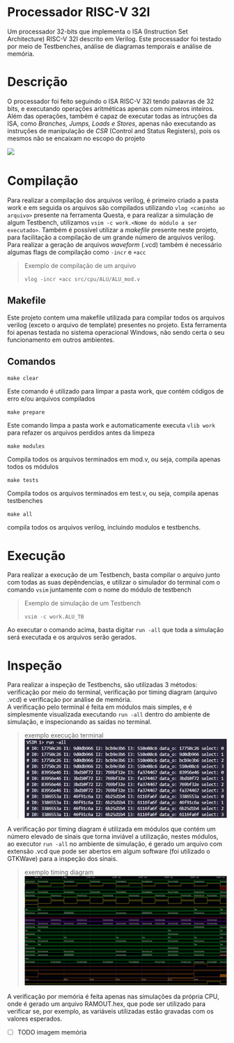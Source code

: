 # Processador RISC-V 32I

Um processador 32-bits que implementa o ISA (Instruction Set Architecture) RISC-V 32I descrito em Verilog. Este processador foi testado por meio de Testbenches, análise de diagramas temporais e análise de memória.

# Descrição

O processador foi feito seguindo o ISA RISC-V 32I tendo palavras de 32 bits, e executando operações aritméticas apenas com números inteiros. Além das operações, também é capaz de executar todas as intruções da ISA, como *Branches, Jumps, Loads e Stores*, apenas não executando as instruções de manipulação de *CSR* (Control and Status Registers), pois os mesmos não se encaixam no escopo do projeto

![](assets/fullcircuit.png)

# Compilação

Para realizar a compilação dos arquivos verilog, é primeiro criado a pasta work e em seguida os arquivos são compilados utilizando `vlog <caminho ao arquivo>` presente na ferramenta Questa, e para realizar a simulação de algum Testbench, utilizamos `vsim -c work.<Nome do módulo a ser executado>`. Também é possível utilizar a *makefile* presente neste projeto, para facilitação a compilação de um grande número de arquivos verilog. Para realizar a geração de arquivos *waveform* (.vcd) também é necessário algumas flags de compilação como `-incr` e `+acc`

> Exemplo de compilação de um arquivo
> ~~~
> vlog -incr +acc src/cpu/ALU/ALU_mod.v
> ~~~

## Makefile
Este projeto contem uma makefile utilizada para compilar todos os arquivos verilog (exceto o arquivo de template) presentes no projeto. Esta ferramenta foi apenas testada no sistema operacional Windows, não sendo certa o seu funcionamento em outros ambientes.
## Comandos

~~~shell
make clear
~~~
Este comando é utilizado para limpar a pasta work, que contém códigos de erro e/ou arquivos compilados

~~~shell
make prepare
~~~
Este comando limpa a pasta work e automaticamente executa `vlib work` para refazer os arquivos perdidos antes da limpeza

~~~shell
make modules
~~~
Compila todos os arquivos terminados em mod.v, ou seja, compila apenas todos os módulos

~~~shell
make tests
~~~
Compila todos os arquivos terminados em test.v, ou seja, compila apenas testbenches

~~~shell
make all
~~~
compila todos os arquivos verilog, incluindo modulos e testbenchs.

# Execução
Para realizar a execução de um Testbench, basta compilar o arquivo junto com todas as suas depêndencias, e utilizar o simulador do terminal com o comando `vsim` juntamente com o nome do módulo de testbench
> Exemplo de simulação de um Testbench
> ~~~
> vsim -c work.ALU_TB
> ~~~
Ao executar o comando acima, basta digitar `run -all` que toda a simulação será executada e os arquivos serão gerados.

# Inspeção
Para realizar a inspeção de Testbenchs, são utilizadas 3 métodos: verificação por meio do terminal, verificação por timing diagram (arquivo .vcd) e verificação por análise de memória. <br>
A verificação pelo terminal é feita em módulos mais simples, e é simplesmente visualizada executando `run -all` dentro do ambiente de simulação, e inspecionando as saídas no terminal. <br>
>exemplo execução terminal <br>
![](/assets/terminal.png)

A verificação por timing diagram é utilizada em módulos que contém um número elevado de sinais que torna inviável a utilização, nestes módulos, ao executor `run -all` no ambiente de simulação, é gerado um arquivo com extensão .vcd que pode ser abertos em algum software (foi utilizado o GTKWave) para a inspeção dos sinais.

>exemplo timing diagram <br>
![](assets/waveform1.png)

A verificação por memória é feita apenas nas simulações da própria CPU, onde é gerado um arquivo RAMOUT.hex, que pode ser utilizado para verificar se, por exemplo, as variáveis utilizadas estão gravadas com os valores esperados.

- [ ] TODO imagem memória